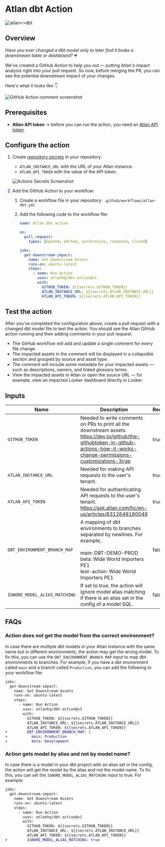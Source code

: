 # Atlan dbt Action

![atlan<>dbt](https://user-images.githubusercontent.com/14099191/209542321-54d5557e-8abf-4d9a-9f6d-dcacb856f25f.png)

## Overview

_Have you ever changed a dbt model only to later find it broke a downstream table or dashboard? 💔_

We've created a GitHub Action to help you out — putting Atlan's impact analysis right into your pull request. So now, before merging the PR, you can see the potential downstream impact of your changes.

Here's what it looks like 👇

![GitHub Action comment screenshot](https://iili.io/HI7d0zB.png)

## Prerequisites

- **Atlan API token** → before you can run the action, you need an [Atlan API token](https://ask.atlan.com/hc/en-us/articles/8312649180049).

## Configure the action

1. Create [repository secrets](https://github.com/Azure/actions-workflow-samples/blob/master/assets/create-secrets-for-GitHub-workflows.md#creating-secrets) in your repository:

   - `ATLAN_INSTANCE_URL` with the URL of your Atlan instance.
   - `ATLAN_API_TOKEN` with the value of the API token.

   ![Actions Secrets Screenshot](https://iili.io/HI7gfx2.png)

2. Add the GitHub Action to your workflow:

   1. Create a workflow file in your repository: `.github/workflows/atlan-dbt.yml`
   2. Add the following code to the workflow file:

      ```yaml
      name: Atlan dbt action

      on:
        pull_request:
          types: [opened, edited, synchronize, reopened, closed]

      jobs:
        get-downstream-impact:
          name: Get Downstream Assets
          runs-on: ubuntu-latest
          steps:
            - name: Run Action
              uses: atlanhq/dbt-action@v1
              with:
                GITHUB_TOKEN: ${{secrets.GITHUB_TOKEN}}
                ATLAN_INSTANCE_URL: ${{secrets.ATLAN_INSTANCE_URL}}
                ATLAN_API_TOKEN: ${{secrets.ATLAN_API_TOKEN}}
      ```

## Test the action

After you've completed the configuration above, create a pull request with a changed dbt model file to test the action. You should see the Atlan GitHub action running and then adding comments in your pull request:

- The GitHub workflow will add and update a single comment for every file change.
- The impacted assets in the comment will be displayed in a collapsible section and grouped by source and asset type.
- The comment will include some metadata for your impacted assets — such as descriptions, owners, and linked glossary terms.
- View the impacted assets in Atlan or open the source URL — for example, view an impacted Looker dashboard directly in Looker.

## Inputs

| Name                          | Description                                                                                                                                                                          | Required | Default |
| ----------------------------- | ------------------------------------------------------------------------------------------------------------------------------------------------------------------------------------ | -------- | ------- |
| `GITHUB_TOKEN`                | Needed to write comments on PRs to print all the downstream assets. https://dev.to/github/the-githubtoken-in-github-actions-how-it-works-change-permissions-customizations-3cgp      | true     |
| `ATLAN_INSTANCE_URL`          | Needed for making API requests to the user's tenant.                                                                                                                                 | true     |
| `ATLAN_API_TOKEN`             | Needed for authenticating API requests to the user's tenant. https://ask.atlan.com/hc/en-us/articles/8312649180049                                                                   | true     |
| `DBT_ENVIRONMENT_BRANCH_MAP`  | A mapping of dbt environments to branches separated by newlines. For example, <br><br>main: DBT-DEMO-PROD<br>beta: Wide World Importers PE1<br>test-action: Wide World Importers PE1 | false    |
| `IGNORE_MODEL_ALIAS_MATCHING` | If set to true, the action will ignore model alias matching if there is an alias set in the config of a model SQL.                                                                   | false    | false   |

## FAQs

### Action does not get the model from the correct environment?

In case there are multiple dbt models in your Atlan instance with the same name but in different environments, the action may get the wrong model. To fix this, you can use the `DBT_ENVIRONMENT_BRANCH_MAP` input to map dbt environments to branches. For example, if you have a dbt environment called `main` and a branch called `Production`, you can add the following to your workflow file:

```diff
jobs:
  get-downstream-impact:
    name: Get Downstream Assets
    runs-on: ubuntu-latest
    steps:
      - name: Run Action
        uses: atlanhq/dbt-action@v1
        with:
          GITHUB_TOKEN: ${{secrets.GITHUB_TOKEN}}
          ATLAN_INSTANCE_URL: ${{secrets.ATLAN_INSTANCE_URL}}
          ATLAN_API_TOKEN: ${{secrets.ATLAN_API_TOKEN}}
+         DBT_ENVIRONMENT_BRANCH_MAP: |
+           main: Production
+           beta: Development
```

### Action gets model by alias and not by model name?

In case there is a model in your dbt project with an alias set in the config, the action will get the model by the alias and not the model name. To fix this, you can set the `IGNORE_MODEL_ALIAS_MATCHING` input to true. For example:

```diff
jobs:
  get-downstream-impact:
    name: Get Downstream Assets
    runs-on: ubuntu-latest
    steps:
      - name: Run Action
        uses: atlanhq/dbt-action@v1
        with:
          GITHUB_TOKEN: ${{secrets.GITHUB_TOKEN}}
          ATLAN_INSTANCE_URL: ${{secrets.ATLAN_INSTANCE_URL}}
          ATLAN_API_TOKEN: ${{secrets.ATLAN_API_TOKEN}}
+         IGNORE_MODEL_ALIAS_MATCHING: true
```
